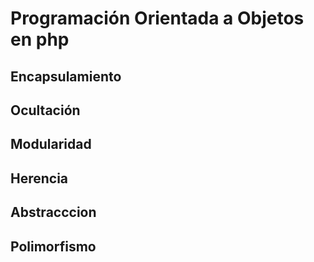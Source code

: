 # Programación Orientada a Objetos en php

## Encapsulamiento
## Ocultación
## Modularidad
## Herencia
## Abstracccion
## Polimorfismo